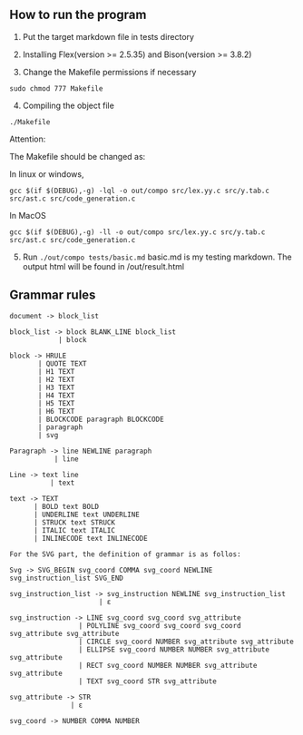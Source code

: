 ## How to run the program
1. Put the target markdown file in tests directory

2. Installing Flex(version >= 2.5.35) and Bison(version >= 3.8.2)

3. Change the Makefile permissions if necessary
  ```
  sudo chmod 777 Makefile
  ```

4. Compiling the object file

  ```
  ./Makefile
  ```

  Attention:

  The Makefile should be changed as: 

  In linux or windows,

  `gcc $(if $(DEBUG),-g) -lql -o out/compo src/lex.yy.c src/y.tab.c src/ast.c src/code_generation.c` 

  In MacOS

  `gcc $(if $(DEBUG),-g) -ll -o out/compo src/lex.yy.c src/y.tab.c src/ast.c src/code_generation.c`

5. Run `./out/compo tests/basic.md` basic.md is my testing markdown. The output html will be found in /out/result.html 

## Grammar rules
```
document -> block_list

block_list -> block BLANK_LINE block_list
	        | block

block -> HRULE
       | QUOTE TEXT
       | H1 TEXT
       | H2 TEXT
       | H3 TEXT
       | H4 TEXT
       | H5 TEXT
       | H6 TEXT
       | BLOCKCODE paragraph BLOCKCODE
       | paragraph
       | svg

Paragraph -> line NEWLINE paragraph
		   | line

Line -> text line
		  | text

text -> TEXT
      | BOLD text BOLD
      | UNDERLINE text UNDERLINE
      | STRUCK text STRUCK
      | ITALIC text ITALIC
      | INLINECODE text INLINECODE
		
For the SVG part, the definition of grammar is as follos:

Svg -> SVG_BEGIN svg_coord COMMA svg_coord NEWLINE svg_instruction_list SVG_END

svg_instruction_list -> svg_instruction NEWLINE svg_instruction_list
			          | ε

svg_instruction -> LINE svg_coord svg_coord svg_attribute
                 | POLYLINE svg_coord svg_coord svg_coord svg_attribute svg_attribute
                 | CIRCLE svg_coord NUMBER svg_attribute svg_attribute
                 | ELLIPSE svg_coord NUMBER NUMBER svg_attribute svg_attribute
                 | RECT svg_coord NUMBER NUMBER svg_attribute svg_attribute
                 | TEXT svg_coord STR svg_attribute
			
svg_attribute -> STR
			   | ε

svg_coord -> NUMBER COMMA NUMBER
```